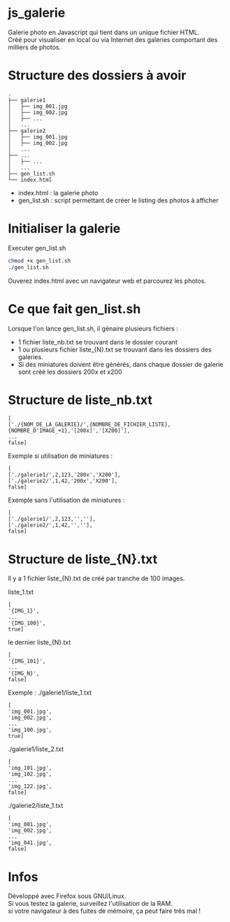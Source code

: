 js_galerie
==========

Galerie photo en Javascript qui tient dans un unique fichier HTML.  
Créé pour visualiser en local ou via Internet des galeries comportant des milliers de photos.

Structure des dossiers à avoir
==============================
```
.
├── galerie1
│   ├── img_001.jpg
│   ├── img_002.jpg
│   ├── ...
│   ...
├── galerie2
│   ├── img_001.jpg
│   ├── img_002.jpg
│   ...
├── ...
│   ├── ...
│   ...
├── gen_list.sh
└── index.html
```

- index.html : la galerie photo
- gen_list.sh : script permettant de créer le listing des photos à afficher

Initialiser la galerie
======================

Executer gen_list.sh
```sh
chmod +x gen_list.sh
./gen_list.sh
```
Ouverez index.html avec un navigateur web et parcourez les photos.


Ce que fait gen_list.sh
=======================

Lorsque l'on lance gen_list.sh, il génaire plusieurs fichiers :
- 1 fichier liste_nb.txt se trouvant dans le dossier courant
- 1 ou plusieurs fichier liste_{N}.txt se trouvant dans les dossiers des galeries.
- Si des miniatures doivent être générés, dans chaque dossier de galerie sont créé les dossiers 200x et x200


Structure de liste_nb.txt
=========================

```
[
['./{NOM_DE_LA_GALERIE}/',{NOMBRE_DE_FICHIER_LISTE},{NOMBRE_D'IMAGE_+1},'[200x]','[X200]'],
...
false]
```

Exemple si utilisation de miniatures :
```
[
['./galerie1/',2,123,'200x','X200'],
['./galerie2/',1,42,'200x','X200'],
false]
```

Exemple sans l'utilisation de miniatures :
```
[
['./galerie1/',2,123,'',''],
['./galerie2/',1,42,'',''],
false]
```


Structure de liste_{N}.txt
==========================
Il y a 1 fichier liste_{N}.txt de créé par tranche de 100 images.

liste_1.txt

```
[
'{IMG_1}',
...
'{IMG_100}',
true]
```

le dernier liste_{N}.txt
```
[
'{IMG_101}',
...
'{IMG_N}',
false]
```

Exemple :
./galerie1/liste_1.txt

```
[
'img_001.jpg',
'img_002.jpg',
...
'img_100.jpg',
true]
```
./galerie1/liste_2.txt

```
[
'img_101.jpg',
'img_102.jpg',
...
'img_122.jpg',
false]
```
./galerie2/liste_1.txt

```
[
'img_001.jpg',
'img_002.jpg',
...
'img_041.jpg',
false]
```


Infos
=====

Développé avec Firefox sous GNU/Linux.  
Si vous testez la galerie, surveillez l'utilisation de la RAM.  
si votre navigateur à des fuites de mémoire, ça peut faire très mal !
